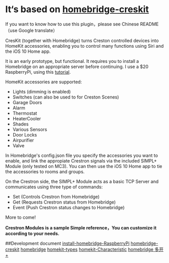 # It‘s based on [homebridge-creskit](https://github.com/marcusadolfsson/homebridge-creskit)

If you want to know how to use this plugin，please see Chinese README（use Google translate）

CresKit (together with Homebridge) turns Creston controlled devices into HomeKit accessories, enabling you to control many functions using Siri and the iOS 10 Home app. 

It is an early prototype, but functional. It requires you to install a Homebridge on an appropriate server before continuing. I use a $20 RaspberryPi, using this [tutorial](https://github.com/nfarina/homebridge/wiki/Running-HomeBridge-on-a-Raspberry-Pi).
 
HomeKit accessories are supported:

- Lights (dimming is enabled)
- Switches (can also be used to for Creston Scenes)
- Garage Doors
- Alarm
- Thermostat
- HeaterCooler
- Shades
- Various Sensors
- Door Locks
- Airpurifier
- Valve

In Homebridge's config.json file you specify the accessories you want to enable, and link the appropiate Crestron signals via the included SIMPL+ Module (only tested on MC3). You can then use the iOS 10 Home app to tie the accessories to rooms and groups.

On the Crestron side, the SIMPL+ Module acts as a basic TCP Server and communicates using three type of commands:

- Set (Controls Crestron from Homebridge)
- Get (Requests Crestron status from Homebridge)
- Event (Push Crestron status changes to Homebridge)

More to come!

**Crestron Modules is a sample Simple reference，You can customize it according to your needs.**

##Development document
[install-homebridge-RaspberryPi](https://github.com/nfarina/homebridge/wiki/Running-HomeBridge-on-a-Raspberry-Pi)
[homebridge-creskit](https://github.com/marcusadolfsson/homebridge-creskit)
[homebridge](https://github.com/nfarina/homebridge)
[homekit-types](https://github.com/KhaosT/HAP-NodeJS/blob/master/lib/gen/HomeKitTypes.js)
[homekit-Characteristic](https://github.com/KhaosT/HAP-NodeJS/blob/master/lib/Characteristic.js)
[homebridge 多开+](https://github.com/nfarina/homebridge/issues/2054) 

